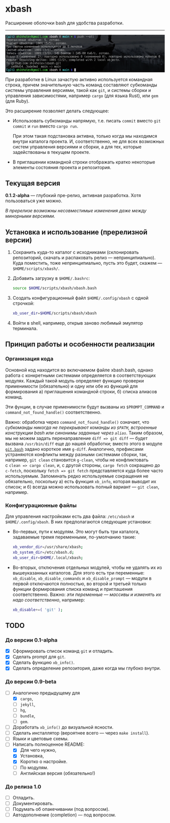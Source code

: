 # xbash

Расширение оболочки bash для удобства разработки.

-----

<img src="https://github.com/shikhalev/xbash/blob/main/doc/img/screen.png" align="center" title="Скриншот использования" alt="Скриншот">

При разработке в Linux зачастую активно используется командная строка, причем значительную часть команд
составляют субкоманды системы управления версиями, такой как `git`, и системы сборки и управления
зависимостями, например `cargo` (для языка Rust), или `gem` (для Ruby).

Это расширение позволяет делать следующее:

* Использовать субкоманды напрямую, т.е. писать `commit` вместо `git commit` и `run` вместо `cargo run`.

  При этом такая подстановка активна, только когда мы находимся внутри каталога проекта. И, соответственно,
  не для всех возможных систем управления версиями и сборки, а для тех, которые задействованы в текущем
  проекте.

* В приглашении командной строки отображать кратко некоторые элементы состояния проекта и репозитория.

## Текущая версия

**0.1.2-alpha** — глубокий пре-релиз, активная разработка. Хотя пользоваться уже можно.

*В пререлизе возможны несовместимые изменения даже между минорными версиями.*

## Установка и использование (пререлизной версии)

1. Сохранить куда-то каталог с исходниками (склонировать репозиторий, скачать и распаковать релиз — непринципиально).
   Куда поместить, тоже непринципиально, пусть это будет, скажем — `$HOME/scripts/xbash/`.

2. Добавить загрузку в `$HOME/.bashrc`:

   ```bash
   source $HOME/scripts/xbash/xbash.bash
   ```
3. Создать конфигурационный файл `$HOME/.config/xbash` с одной строчкой:

   ```bash
   xb_user_dir=$HOME/scripts/xbash/xbash
   ```

4. Войти в shell, например, открыв заново любимый эмулятор терминала.

## Принцип работы и особенности реализации

### Организация кода

Основной код находится во включаемом файле xbash.bash, однако работа с конкретными системами определяется
в соответствующих модулях. Каждый такой модуль определяет функцию проверки применимости (обязательно) и
одну или обе из функций для формирования а) приглашения командной строки, б) списка алиасов команд.

Эти фунции, в случае применимости будут вызваны из `$PROMPT_COMMAND` и `command_not_found_handle()` соответственно.

Важно: обработка через `command_not_found_handle()` означает, что *субкоманды никогда не перекрывают команды
из `$PATH`, встроенные конструкции bash или синонимы заданные через `alias`*. Таким образом, мы не можем задать
перенаправление `diff => git diff` — будет вызвана `/usr/bin/diff` еще до нашей обработки; вместо этого
в модуле [`git.bash`](xbash/git.bash) задано короткое имя `g-diff`. Аналогично, префиксами устраняются конфликты
между разными системами сборки, так, например, `git clean` становится `g-clean`, чтобы не конфликтовать
с `clean => cargo clean`, и, с другой стороны, `cargo fetch` сокращено до `c-fetch`, поскольку `fetch => git fetch`
представляется куда более часто используемым. Запоминать редко используемые сокращения не обязательно, поскольку
а) есть функция `xb_info`, которая выводит их список; и б) всегда можно использовать полный вариант — `git clean`,
например.

### Конфигурационные файлы

Для управления настройками есть два файла: `/etc/xbash` и `$HOME/.config/xbash`. В них предполагаются следующие установки:

* Во-первых, пути к модулям. Это могут быть три каталога, задаваемые тремя переменными, по-умолчанию такие:

  ```bash
  xb_vendor_dir=/usr/share/xbash;
  xb_system_dir=/etc/xbash.d;
  xb_user_dir=$HOME/.local/xbash;
  ```

* Во-вторых, отключения отдельных модулей, чтобы не удалять их из вышеуказанных каталогов. Для этого есть три переменные:
  `xb_disable`, `xb_disable_commands` и `xb_disable_prompt` — модули в первой отключаются полностью, во второй и третьей
  только функции формирования списка команд и приглашения соответственно. Важно: *эти переменные — массивы и изменять их
  надо соответственно*, например:

  ```bash
  xb_disable+=( 'git' );
  ```


## TODO

### До версии 0.1-alpha

- [x] Сформировать список команд `git` и отладить.
- [x] Сделать prompt для `git`.
- [x] Сделать функцию `xb_info()`.
- [x] Сделать определение репозитория, даже когда мы глубоко внутри.

### До версии 0.9-beta

- [ ] Аналогично предыдущему для
  - [x] `cargo`,
  - [ ] `jekyll`,
  - [ ] `hg`,
  - [ ] `bundle`,
  - [ ] `gem`.
- [ ] Доработать `xb_info()` до визуальной ясности.
- [ ] Сделать инсталлятор (вероятнее всего — через `make install`).
- [ ] Языки и цветовые схемы.
- [ ] Написать полноценное README:
  - [x] Для чего нужно,
  - [x] Установка,
  - [x] Коротко о настройке.
  - [ ] По модулям.
  - [ ] Английская версия (обязательно!)

### До релиза 1.0

- [ ] Отладить.
- [ ] Документировать.
- [ ] Подумать об опакечивании (под вопросом).
- [ ] Автодополнение (completion) — под вопросом.
